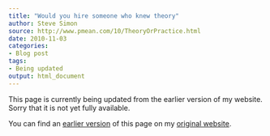 ```yaml
---
title: "Would you hire someone who knew theory"
author: Steve Simon
source: http://www.pmean.com/10/TheoryOrPractice.html
date: 2010-11-03
categories:
- Blog post
tags:
- Being updated
output: html_document
---
```


This page is currently being updated from the earlier version of my website. Sorry that it is not yet fully available.

<!---More--->

You can find an [earlier version][sim1] of this page on my [original website][sim2].

[sim1]: http://www.pmean.com/10/TheoryOrPractice.html
[sim2]: http://www.pmean.com/original_site.html
